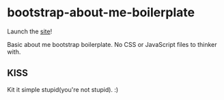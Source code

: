 # bootstrap-about-me-boilerplate

Launch the [site](https://sotoxp.github.io/bootstrap-about-me-boilerplate/)!

Basic about me bootstrap boilerplate. No CSS or JavaScript files to thinker with.

## KISS
Kit it simple stupid(you're not stupid). :)
